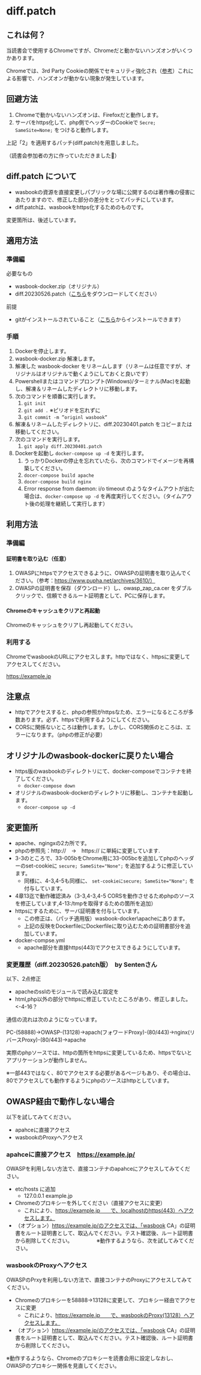 # diff.patch

## これは何？

当読書会で使用するChromeですが、Chromeだと動かないハンズオンがいくつかあります。

Chromeでは、3rd Party Cookieの関係でセキュリティ強化され（[参考](https://qiita.com/emacs_hhkb/items/ff6af4361b8a10f781a9)）これによる影響で、ハンズオンが動かない現象が発生しています。

## 回避方法
1. Chromeで動かいないハンズオンは、Firefoxだと動作します。
2. サーバをhttps化して、php側でヘッダーのCookieで `Secre; SameSite=None;` をつけると動作します。

上記「2」を適用するパッチ(diff.patch)を用意しました。

（読書会参加者の方に作っていただきました🙏）

## diff.patch について
- wasbookの資源を直接変更しパブリックな場に公開するのは著作権の侵害にあたりますので、修正した部分の差分をとってパッチにしています。
- diff.patchは、wasbookをhttps化するためのものです。

変更箇所は、後述しています。

## 適用方法
### 準備編
必要なもの
- wasbook-docker.zip（オリジナル）
- diff.20230526.patch（[こちら](https://github.com/SingularitySociety/book_reading/blob/main/2023Spring_DevelopingSecureWebApplications/diff.20230526.patch)をダウンロードしてください）

前提
- gitがインストールされていること（[こちら](https://git-scm.com/book/ja/v2/使い始める-Gitのインストール)からインストールできます）

### 手順
1. Dockerを停止します。
2. wasbook-docker.zip 解凍します。
3. 解凍した wasbook-docker をリネームします（リネームは任意ですが、オリジナルはオリジナルで動くようにしておくと良いです）
4. Powershellまたはコマンドプロンプト(Windows)/ターミナル(Mac)を起動し、解凍＆リネームしたディレクトリに移動します。
5. 次のコマンドを順番に実行します。
   1. `git init`
   2. `git add .` ※ピリオドを忘れずに
   3. `git commit -m ”originl wasbook”`
6. 解凍＆リネームしたディレクトリに、diff.20230401.patch をコピーまたは移動してください。
7. 次のコマンドを実行します。
   1. `git apply diff.20230401.patch`
8. Dockerを起動し `docker-compose up -d` を実行します。
   1. うっかりDockerの停止を忘れていたら、次のコマンドでイメージを再構築してください。
   2. `docer-compose build apache`
   3. `docer-compose build nginx`
   4. Error response from daemon: i/o timeout のようなタイムアウトが出た場合は、`docker-compose up -d` を再度実行してください。（タイムアウト後の処理を継続して実行します）

## 利用方法
### 準備編
#### 証明書を取り込む（任意）
1. OWASPにhttpsでアクセスできるように、OWASPの証明書を取り込んでください。（参考：https://www.pupha.net/archives/3610/）
2. OWASPの証明書を保存（ダウンロード）し、owasp_zap_ca.cer をダブルクリックで、信頼できるルート証明書として、PCに保存します。

#### Chromeのキャッシュをクリアと再起動
Chromeのキャッシュをクリアし再起動してください。

### 利用する
ChromeでwasbookのURLにアクセスします。httpではなく、httpsに変更してアクセスしてください。

https://example.jp

## 注意点
- httpでアクセスすると、phpの参照がhttpsなため、エラーになるところが多数あります。必ず、httpsで利用するようにしてください。
- CORSに関係ないところは動作します。しかし、CORS関係のところは、エラーになります。（phpの修正が必要）

## オリジナルのwasbook-dockerに戻りたい場合
- https版のwasbookのディレクトリにて、docker-composeでコンテナを終了してください。
  - `docker-compose down`
- オリジナルのwasbook-dockerのディレクトリに移動し、コンテナを起動します。
  - `docer-compose up -d`

## 変更箇所
- apache、ngingxの2カ所です。
- phpの参照先：http://　→　https:// に単純に変更しています.
- 3-3のところで、33-005bをChrome用に33-005bcを追加してphpのヘッダーのset-cookieに `secure; SameSite="None";` を追加するように修正しています。
  - 同様に、4-3,4-5も同様に、 `set-cookieにsecure; SameSite="None";` を付与しています。
- 4章13迄で動作確認済み（3-3,4-3,4-5 CORSを動作させるためphpのソースを修正しています,4-13:/tmpを取得するための箇所を追加）
- httpsにするために、サーバ証明書を付与しています。
  - この修正は、（パッチ適用版）wasbook-docker\apacheにあります。
  - 上記の反映をDockerfileにDockerfileに取り込むための証明書部分を追加しています。
- docker-compse.yml
  - apache部分を直接https(443)でアクセスできるようにしています。

### 変更履歴（diff.20230526.patch版）　by Sentenさん
以下、2点修正
- apacheのsslのモジュールで読み込む設定を
- html,php以外の部分でhttpsに修正していたところがあり、修正しました。<-4-16？

通信の流れは次のようになっています。

PC-(58888)->OWASP-(13128)->apach(フォワードProxy)-(80/443)->nginx(リバースProxy)-(80/443)->apache

実際のphpソースでは、httpの箇所をhttpsに変更しているため、httpsでないとアプリケーションが動作しません。

※一部443ではなく、80でアクセスする必要があるページもあり、その場合は、80でアクセスしても動作するようにphpのソースはhttpとしています。

## OWASP経由で動作しない場合

以下を試してみてください。

- apahceに直接アクセス
- wasbookのProxyへアクセス

### apahceに直接アクセス　https://example.jp/

OWASPを利用しない方法で、直接コンテナのapahceにアクセスしてみてください。
- etc/hosts に追加 
  - 127.0.0.1  example.jp
- Chromeのプロキシーを外してください（直接アクセスに変更）
  - これにより、https://example.jp　　で、localhostのhttps(443）へアクセスします。
- （オプション）https://example.jp/のアクセスでは、「wasbook CA」の証明書をルート証明書として、取込んでください。テスト確認後、ルート証明書から削除してください。
    　　　
    　※動作するようなら、次を試してみてください。

### wasbookのProxyへアクセス

OWASPのPrxyを利用しない方法で、直接コンテナのProxyにアクセスしてみてください。
- Chromeのプロキシーを58888→13128に変更して、プロキシー経由でアクセスに変更
  - これにより、https://example.jp　　で、wasbookのProxy(13128）へアクセスします。
- （オプション）https://example.jp/のアクセスでは、「wasbook CA」の証明書をルート証明書として、取込んでください。テスト確認後、ルート証明書から削除してください。

※動作するようなら、Chromeのプロキシーを読書会用に設定しなおし、OWASPのプロキシー関係を見直してください。
